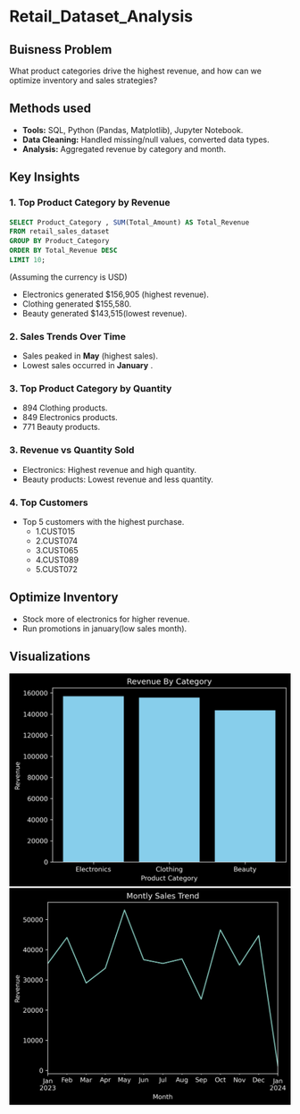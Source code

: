 # Retail_Dataset_Analysis 

## Buisness Problem
What product categories drive the highest revenue, and how can we optimize inventory and sales strategies?  

## Methods used
- **Tools:** SQL, Python (Pandas, Matplotlib), Jupyter Notebook.  
- **Data Cleaning:** Handled missing/null values, converted data types.  
- **Analysis:** Aggregated revenue by category and month.  

##  Key Insights  

### 1. Top Product Category by Revenue

```sql
SELECT Product_Category , SUM(Total_Amount) AS Total_Revenue
FROM retail_sales_dataset
GROUP BY Product_Category
ORDER BY Total_Revenue DESC
LIMIT 10;
```
(Assuming the currency is USD)
- Electronics generated $156,905 (highest revenue).  
- Clothing generated $155,580.  
- Beauty generated $143,515(lowest revenue).  

### 2. Sales Trends Over Time  


- Sales peaked in **May** (highest sales).  
- Lowest sales occurred in **January** .


### 3. Top Product Category by Quantity
- 894 Clothing products.
- 849 Electronics products.
- 771 Beauty products.

### 3. Revenue vs Quantity Sold  
- Electronics: Highest revenue and high quantity.  
- Beauty products: Lowest revenue and less quantity.  

### 4. Top Customers  
- Top 5 customers with the highest purchase.
  - 1.CUST015
  - 2.CUST074
  - 3.CUST065
  - 4.CUST089
  - 5.CUST072

## Optimize Inventory
  - Stock more of electronics for higher revenue.
  - Run promotions in january(low sales month).
    
##  Visualizations  
 ![Revenue by Category](revenue_by_category.png)  
 ![Monthly Sales Trend](revenue_by_month.png)
